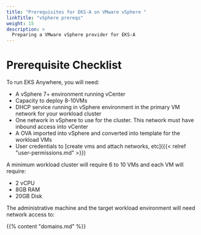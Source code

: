 ```yaml
---
title: "Prerequisites for EKS-A on VMware vSphere "
linkTitle: "vSphere prereqs"
weight: 15
description: >
  Preparing a VMware vSphere provider for EKS-A
---
```


# Prerequisite Checklist

To run EKS Anywhere, you will need:

* A vSphere 7+ environment running vCenter
* Capacity to deploy 8-10VMs
* DHCP service running in vSphere environment in the primary VM network for your workload cluster
* One network in vSphere to use for the cluster. This network must have inbound access into vCenter
* A OVA imported into vSphere and converted into template for the workload VMs
* User credentials to [create vms and attach networks, etc]({{< relref "user-permissions.md" >}})

A minimum workload cluster will require 6 to 10 VMs and each VM will require:

* 2 vCPU
* 8GB RAM
* 20GB Disk

The administrative machine and the target workload environment will need network access to:

{{% content "domains.md" %}}
